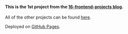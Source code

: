 #### This is the 1st project from the [16-frontend-projects blog](https://dev.to/frontendmentor/16-front-end-projects-with-designs-to-help-improve-your-coding-skills-5ajl).

All of the other projects can be found [here](https://github.com/YashKandalkar/16-frontend-projects).

Deployed on [GitHub Pages](https://yashkandalkar.github.io/Single-price-grid-component/).
